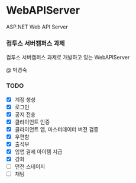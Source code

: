 # WebAPIServer
ASP.NET Web API Server


### 컴투스 서버캠퍼스 과제
컴투스 서버캠퍼스 과제로 개발하고 있는 WebAPIServer</br>

@ 박경숙


### TODO 
- [X] 계정 생성
- [X] 로그인
- [X] 공지 전송
- [X] 클라이언트 인증
- [X] 클라이언트 앱, 마스터데이터 버전 검증
- [X] 우편함
- [X] 출석부
- [X] 입앱 결제 아이템 지급
- [X] 강화
- [ ] 던전 스테이지
- [ ] 채팅
